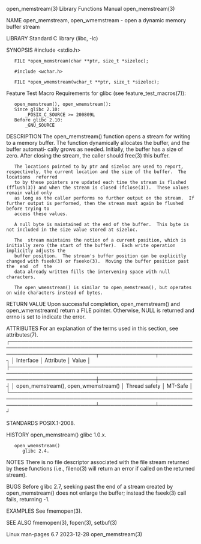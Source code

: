 open_memstream(3)						   Library Functions Manual						     open_memstream(3)

NAME
       open_memstream, open_wmemstream - open a dynamic memory buffer stream

LIBRARY
       Standard C library (libc, -lc)

SYNOPSIS
       #include <stdio.h>

       FILE *open_memstream(char **ptr, size_t *sizeloc);

       #include <wchar.h>

       FILE *open_wmemstream(wchar_t **ptr, size_t *sizeloc);

   Feature Test Macro Requirements for glibc (see feature_test_macros(7)):

       open_memstream(), open_wmemstream():
	   Since glibc 2.10:
	       _POSIX_C_SOURCE >= 200809L
	   Before glibc 2.10:
	       _GNU_SOURCE

DESCRIPTION
       The  open_memstream()  function opens a stream for writing to a memory buffer.  The function dynamically allocates the buffer, and the buffer automati‐
       cally grows as needed.  Initially, the buffer has a size of zero.  After closing the stream, the caller should free(3) this buffer.

       The locations pointed to by ptr and sizeloc are used to report, respectively, the current location and the size of the buffer.  The locations  referred
       to by these pointers are updated each time the stream is flushed (fflush(3)) and when the stream is closed (fclose(3)).	These values remain valid only
       as long as the caller performs no further output on the stream.	If further output is performed, then the stream must again be flushed before trying to
       access these values.

       A null byte is maintained at the end of the buffer.  This byte is not included in the size value stored at sizeloc.

       The  stream maintains the notion of a current position, which is initially zero (the start of the buffer).  Each write operation implicitly adjusts the
       buffer position.	 The stream's buffer position can be explicitly changed with fseek(3) or fseeko(3).  Moving the buffer position past the  end  of  the
       data already written fills the intervening space with null characters.

       The open_wmemstream() is similar to open_memstream(), but operates on wide characters instead of bytes.

RETURN VALUE
       Upon successful completion, open_memstream() and open_wmemstream() return a FILE pointer.  Otherwise, NULL is returned and errno is set to indicate the
       error.

ATTRIBUTES
       For an explanation of the terms used in this section, see attributes(7).
       ┌───────────────────────────────────────────────────────────────────────────────────────────────────────────────────────────┬───────────────┬─────────┐
       │ Interface														   │ Attribute	   │ Value   │
       ├───────────────────────────────────────────────────────────────────────────────────────────────────────────────────────────┼───────────────┼─────────┤
       │ open_memstream(), open_wmemstream()											   │ Thread safety │ MT-Safe │
       └───────────────────────────────────────────────────────────────────────────────────────────────────────────────────────────┴───────────────┴─────────┘

STANDARDS
       POSIX.1-2008.

HISTORY
       open_memstream()
	      glibc 1.0.x.

       open_wmemstream()
	      glibc 2.4.

NOTES
       There is no file descriptor associated with the file stream returned by these functions (i.e., fileno(3) will return an error if called on the returned
       stream).

BUGS
       Before  glibc 2.7, seeking past the end of a stream created by open_memstream() does not enlarge the buffer; instead the fseek(3) call fails, returning
       -1.

EXAMPLES
       See fmemopen(3).

SEE ALSO
       fmemopen(3), fopen(3), setbuf(3)

Linux man-pages 6.7							  2023-12-28							     open_memstream(3)
